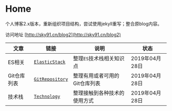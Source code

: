 
# Home

个人博客2.x版本，重新组织项目结构，尝试使用jekyll重写；整合原blog内容。

访问地址 [http://sky91.cn/blog2](http://sky91.cn/blog2)

| 文章        | 链接                             | 说明                          | 状态           |
| ----------- | -------------------------------- | ----------------------------- | -------------- |
| ES相关      | [`ElasticStack`][ElasticStack]   | 整理`ES`技术栈相关知识点      | 2019年04月28日 |
| Git仓库列表 | [`GitRepository`][GitRepository] | 整理有用或者可用的Git仓库列表 | 2019年04月28日 |
| 技术栈      | [`Technology`][Technology]       | 整理接触到各种技术的使用方式  | 2019年04月28日 |

[ElasticStack]: ./ElasticStack/README.md
[GitRepository]: ./GitRepository.md
[Technology]: ./Technology.md